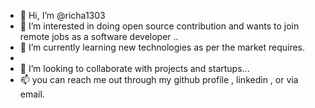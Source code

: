 - 👋 Hi, I’m @richa1303
- 👀 I’m interested in doing open source contribution and wants to join remote jobs as a software developer ..
- 🌱 I’m currently learning new technologies as per the market requires.
- 
- 💞️ I’m looking to collaborate with  projects and startups...
- 📫 you can reach me out through my github profile , linkedin , or via email.

<!---
richa1303/richa1303 is a ✨ special ✨ repository because its `README.md` (this file) appears on your GitHub profile.
You can click the Preview link to take a look at your changes.
--->
